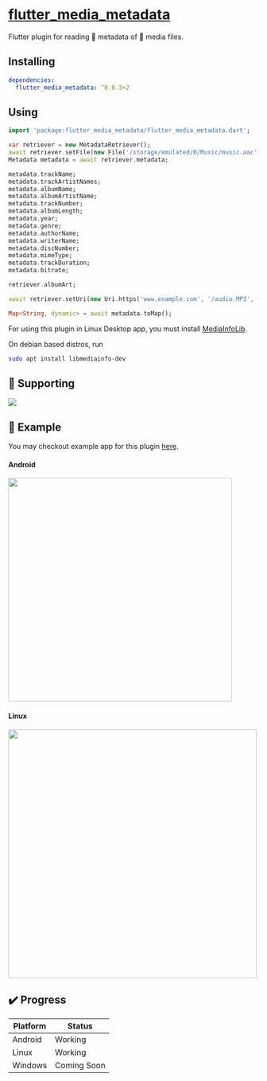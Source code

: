 # [flutter_media_metadata](https://github.com/alexmercerind/flutter_media_metadata)

Flutter plugin for reading :bookmark: metadata of :musical_note: media files.

## Installing

```yaml
dependencies:
  flutter_media_metadata: ^0.0.3+2
```

## Using

```dart
import 'package:flutter_media_metadata/flutter_media_metadata.dart';

var retriever = new MetadataRetriever();
await retriever.setFile(new File('/storage/emulated/0/Music/music.aac'));
Metadata metadata = await retriever.metadata;

metadata.trackName;
metadata.trackArtistNames;
metadata.albumName;
metadata.albumArtistName;
metadata.trackNumber;
metadata.albumLength;
metadata.year;
metadata.genre;
metadata.authorName;
metadata.writerName;
metadata.discNumber;
metadata.mimeType;
metadata.trackDuration;
metadata.bitrate;

retriever.albumArt;

await retriever.setUri(new Uri.https('www.example.com', '/audio.MP3', {}));

Map<String, dynamic> = await metadata.toMap();

```

For using this plugin in Linux Desktop app, you must install [MediaInfoLib](https://github.com/MediaArea/MediaInfoLib).

On debian based distros, run

```bash
sudo apt install libmediainfo-dev
```

## :blue_heart: Supporting

<a href="https://www.buymeacoffee.com/alexmercerind"><img src="https://img.buymeacoffee.com/button-api/?text=Buy me a coffee&emoji=&slug=alexmercerind&button_colour=FFDD00&font_colour=000000&font_family=Cookie&outline_colour=000000&coffee_colour=ffffff"></a>

## :iphone: Example

You may checkout example app for this plugin [here](https://github.com/alexmercerind/flutter_media_metadata/tree/master/example/lib/main.dart).

#### Android

<img src="https://github.com/alexmercerind/flutter_media_metadata/blob/assets/android.png?raw=true" height="450"></img>

#### Linux

<img src="https://github.com/alexmercerind/flutter_media_metadata/blob/assets/linux.png?raw=true" height="500"></img>


## :heavy_check_mark: Progress

|Platform|Status     |
|--------|-----------|
|Android |Working    |
|Linux   |Working    |
|Windows |Coming Soon|

